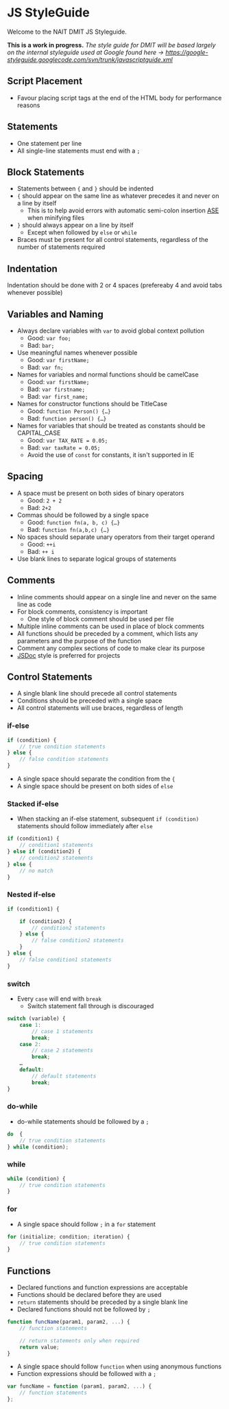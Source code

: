 JS StyleGuide
==============

Welcome to the NAIT DMIT JS Styleguide.

**This is a work in progress.**  *The style guide for DMIT will be based largely on the internal styleguide used at Google found here -> https://google-styleguide.googlecode.com/svn/trunk/javascriptguide.xml*

## Script Placement

* Favour placing script tags at the end of the HTML body for performance reasons

## Statements
* One statement per line
* All single-line statements must end with a `;`

## Block Statements

* Statements between `{` and `}` should be indented
* `{` should appear on the same line as whatever precedes it and never on a line by itself
    * This is to help avoid errors with automatic semi-colon insertion [ASE](http://es5.github.io/#x7.9 "ASE") when minifying files
* `}` should always appear on a line by itself
    * Except when followed by `else` or `while`
* Braces must be present for all control statements, regardless of the number of statements required

## Indentation

Indentation should be done with 2 or 4 spaces (prefereaby 4 and avoid tabs whenever possible)

## Variables and Naming

* Always declare variables with `var` to avoid global context pollution
    * Good: `var foo;`
    * Bad: `bar;`
* Use meaningful names whenever possible
    * Good: `var firstName;`
    * Bad: `var fn;`
* Names for variables and normal functions should be camelCase
    * Good: `var firstName;`
    * Bad: `var firstname;`
    * Bad: `var first_name;`
* Names for constructor functions should be TitleCase
    * Good: `function Person() {…}`
    * Bad: `function person() {…}`
* Names for variables that should be treated as constants should be CAPITAL_CASE
    * Good: `var TAX_RATE = 0.05;`
    * Bad: `var taxRate = 0.05;`
	* Avoid the use of `const` for constants, it isn't supported in IE

## Spacing

* A space must be present on both sides of binary operators
    * Good: `2 + 2`
    * Bad: `2+2`
* Commas should be followed by a single space
    * Good: `function fn(a, b, c) {…}`
    * Bad: `function fn(a,b,c) {…}`
* No spaces should separate unary operators from their target operand
    * Good: `++i`
    * Bad: `++ i`
* Use blank lines to separate logical groups of statements

## Comments

* Inline comments should appear on a single line and never on the same line as code
* For block comments, consistency is important
    * One style of block comment should be used per file
* Multiple inline comments can be used in place of block comments
* All functions should be preceded by a comment, which lists any parameters and the purpose of the function
* Comment any complex sections of code to make clear its purpose
* [JSDoc](http://jsdoc.org "JSDoc") style is preferred for projects

## Control Statements

* A single blank line should precede all control statements
* Conditions should be preceded with a single space
* All control statements will use braces, regardless of length

### if-else

```js
if (condition) {
    // true condition statements
} else {
    // false condition statements
}
```

* A single space should separate the condition from the `{`
* A single space should be present on both sides of `else`

### Stacked if-else

* When stacking an if-else statement, subsequent `if (condition)` statements should follow immediately after `else`

```js
if (condition1) {
    // condition1 statements
} else if (condition2) {
    // condition2 statements
} else {
    // no match
}
```

### Nested if-else

```js
if (condition1) {

    if (condition2) {
        // condition2 statements
    } else {
        // false condition2 statements
    }
} else {
    // false condition1 statements
}
```

### switch

* Every `case` will end with `break`
    * Switch statement fall through is discouraged

```js
switch (variable) {
    case 1:
        // case 1 statements
        break;
    case 2:
        // case 2 statements
        break;
    …
    default:
        // default statements
        break;
}
```
### do-while

* do-while statements should be followed by a `;`

```js
do  {
    // true condition statements
} while (condition);
```

### while

```js
while (condition) {
    // true condition statements
}
```
### for

* A single space should follow `;` in a `for` statement

```js
for (initialize; condition; iteration) {
    // true condition statements
}
```

## Functions

* Declared functions and function expressions are acceptable
* Functions should be declared before they are used
* `return` statements should be preceded by a single blank line
* Declared functions should not be followed by `;`

```js
function funcName(param1, param2, ...) {
    // function statements

    // return statements only when required
    return value;
}
```

* A single space should follow `function` when using anonymous functions
* Function expressions should be followed with a `;`

```js
var funcName = function (param1, param2, ...) {
    // function statements
};
```